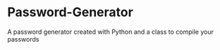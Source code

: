 # Password-Generator
A password generator created with Python and a class to compile your passwords
